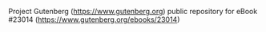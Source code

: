 Project Gutenberg (https://www.gutenberg.org) public repository for eBook #23014 (https://www.gutenberg.org/ebooks/23014)
